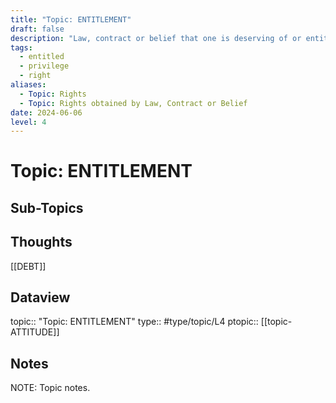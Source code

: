 ```yaml
---
title: "Topic: ENTITLEMENT"
draft: false
description: "Law, contract or belief that one is deserving of or entitled to certain rights, benefits and privileges."
tags:
  - entitled
  - privilege
  - right
aliases:
  - Topic: Rights
  - Topic: Rights obtained by Law, Contract or Belief
date: 2024-06-06
level: 4
---
```

# Topic: ENTITLEMENT
## Sub-Topics


## Thoughts
[[DEBT]]

## Dataview
topic:: "Topic: ENTITLEMENT"
type:: #type/topic/L4
ptopic:: [[topic-ATTITUDE]]

## Notes
NOTE: Topic notes.